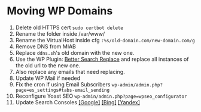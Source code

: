 # Moving WP Domains

1. Delete old HTTPS cert 
    `sudo certbot delete`
2. Rename the folder inside /var/www/
3. Rename the VirtualHost inside cfg
    `:%s/old-domain.com/new-domain.com/g`
4. Remove DNS from MIAB
5. Replace `ddns.sh`'s old domain with the new one.
6. Use the WP Plugin: [Better Search Replace](https://wordpress.org/plugins/better-search-replace) and replace all instances of the old url to the new one.
7. Also replace any emails that need replacing.
8. Update WP Mail if needed
9. Fix the cron if using Email Subscribers 
	`wp-admin/admin.php?page=es_settings#tabs-email_sending`
10. Reconfigure Yoast SEO
	`wp-admin/admin.php?page=wpseo_configurator`
11. Update Search Consoles [[Google]](https://search.google.com/search-console) [[Bing]](https://www.bing.com/webmaster/home/mysites) [[Yandex]](#)
